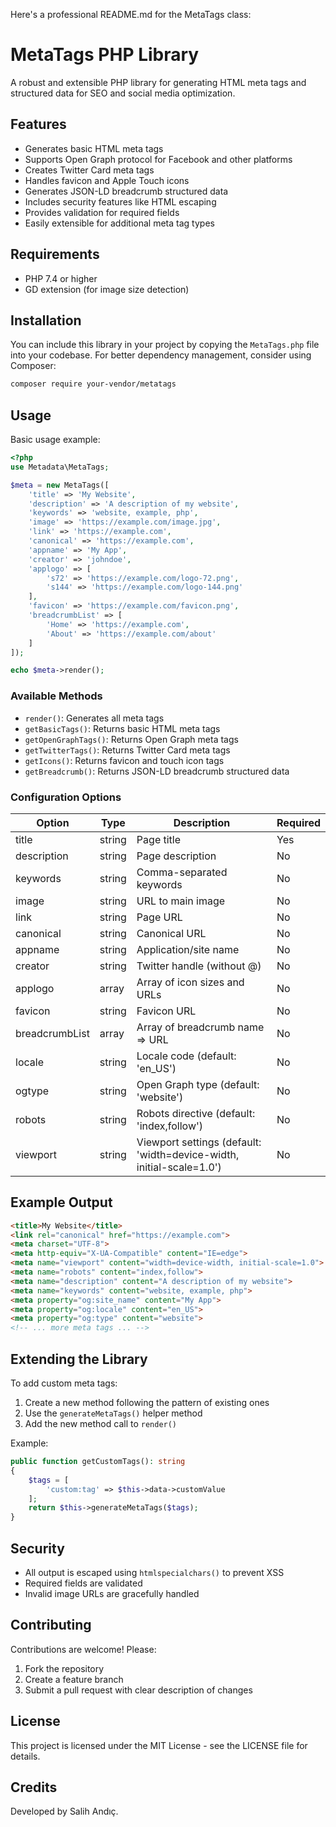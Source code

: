 Here's a professional README.md for the MetaTags class:


# MetaTags PHP Library

A robust and extensible PHP library for generating HTML meta tags and structured data for SEO and social media optimization.

## Features

- Generates basic HTML meta tags
- Supports Open Graph protocol for Facebook and other platforms
- Creates Twitter Card meta tags
- Handles favicon and Apple Touch icons
- Generates JSON-LD breadcrumb structured data
- Includes security features like HTML escaping
- Provides validation for required fields
- Easily extensible for additional meta tag types

## Requirements

- PHP 7.4 or higher
- GD extension (for image size detection)

## Installation

You can include this library in your project by copying the `MetaTags.php` file into your codebase. For better dependency management, consider using Composer:

```bash
composer require your-vendor/metatags
```

## Usage

Basic usage example:

```php
<?php
use Metadata\MetaTags;

$meta = new MetaTags([
    'title' => 'My Website',
    'description' => 'A description of my website',
    'keywords' => 'website, example, php',
    'image' => 'https://example.com/image.jpg',
    'link' => 'https://example.com',
    'canonical' => 'https://example.com',
    'appname' => 'My App',
    'creator' => 'johndoe',
    'applogo' => [
        's72' => 'https://example.com/logo-72.png',
        's144' => 'https://example.com/logo-144.png'
    ],
    'favicon' => 'https://example.com/favicon.png',
    'breadcrumbList' => [
        'Home' => 'https://example.com',
        'About' => 'https://example.com/about'
    ]
]);

echo $meta->render();
```

### Available Methods

- `render()`: Generates all meta tags
- `getBasicTags()`: Returns basic HTML meta tags
- `getOpenGraphTags()`: Returns Open Graph meta tags
- `getTwitterTags()`: Returns Twitter Card meta tags
- `getIcons()`: Returns favicon and touch icon tags
- `getBreadcrumb()`: Returns JSON-LD breadcrumb structured data

### Configuration Options

| Option          | Type   | Description                         | Required |
|-----------------|--------|-------------------------------------|----------|
| title           | string | Page title                         | Yes      |
| description     | string | Page description                   | No       |
| keywords        | string | Comma-separated keywords           | No       |
| image           | string | URL to main image                  | No       |
| link            | string | Page URL                           | No       |
| canonical       | string | Canonical URL                      | No       |
| appname         | string | Application/site name              | No       |
| creator         | string | Twitter handle (without @)         | No       |
| applogo         | array  | Array of icon sizes and URLs       | No       |
| favicon         | string | Favicon URL                        | No       |
| breadcrumbList  | array  | Array of breadcrumb name => URL    | No       |
| locale          | string | Locale code (default: 'en_US')     | No       |
| ogtype          | string | Open Graph type (default: 'website') | No     |
| robots          | string | Robots directive (default: 'index,follow') | No |
| viewport        | string | Viewport settings (default: 'width=device-width, initial-scale=1.0') | No |

## Example Output

```html
<title>My Website</title>
<link rel="canonical" href="https://example.com">
<meta charset="UTF-8">
<meta http-equiv="X-UA-Compatible" content="IE=edge">
<meta name="viewport" content="width=device-width, initial-scale=1.0">
<meta name="robots" content="index,follow">
<meta name="description" content="A description of my website">
<meta name="keywords" content="website, example, php">
<meta property="og:site_name" content="My App">
<meta property="og:locale" content="en_US">
<meta property="og:type" content="website">
<!-- ... more meta tags ... -->
```

## Extending the Library

To add custom meta tags:

1. Create a new method following the pattern of existing ones
2. Use the `generateMetaTags()` helper method
3. Add the new method call to `render()`

Example:

```php
public function getCustomTags(): string
{
    $tags = [
        'custom:tag' => $this->data->customValue
    ];
    return $this->generateMetaTags($tags);
}
```

## Security

- All output is escaped using `htmlspecialchars()` to prevent XSS
- Required fields are validated
- Invalid image URLs are gracefully handled

## Contributing

Contributions are welcome! Please:

1. Fork the repository
2. Create a feature branch
3. Submit a pull request with clear description of changes

## License

This project is licensed under the MIT License - see the LICENSE file for details.

## Credits

Developed by Salih Andıç.
